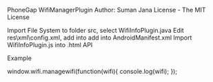 PhoneGap WifiManagerPlugin
Author: Suman Jana
License - The MIT License


Import File System to folder src, select WifiInfoPlugin.java
Edit res\xml\config.xml, add <plugin name="WifiInfoPlugin" value="org.apache.cordova.plugin.WifiInfoPlugin"/> into <plugins> </plugins>
add 
 <uses-permission android:name="android.permission.GET_ACCOUNTS" />
    <uses-permission android:name="android.permission.ACCESS_COARSE_LOCATION" />
    <uses-permission android:name="android.permission.ACCESS_FINE_LOCATION" />
    <uses-permission android:name="android.permission.ACCESS_NETWORK_STATE" />
    <uses-permission android:name="android.permission.ACCESS_WIFI_STATE" />
    <uses-permission android:name="android.permission.MODIFY_AUDIO_SETTINGS" />
into AndroidManifest.xml
Import WifiInfoPlugin.js into .html
API

Example 

window.wifi.managewifi(function(wifi){ console.log(wifi); });
